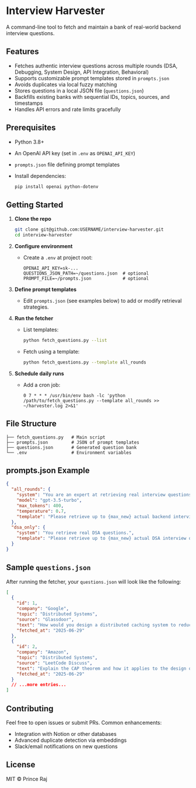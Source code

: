 # Interview Harvester

A command-line tool to fetch and maintain a bank of real-world backend interview questions.

## Features

* Fetches authentic interview questions across multiple rounds (DSA, Debugging, System Design, API Integration, Behavioral)
* Supports customizable prompt templates stored in `prompts.json`
* Avoids duplicates via local fuzzy matching
* Stores questions in a local JSON file (`questions.json`)
* Backfills existing banks with sequential IDs, topics, sources, and timestamps
* Handles API errors and rate limits gracefully

## Prerequisites

* Python 3.8+
* An OpenAI API key (set in `.env` as `OPENAI_API_KEY`)
* `prompts.json` file defining prompt templates
* Install dependencies:

  ```bash
  pip install openai python-dotenv
  ```

## Getting Started

1. **Clone the repo**

   ```bash
   git clone git@github.com:USERNAME/interview-harvester.git
   cd interview-harvester
   ```

2. **Configure environment**

   * Create a `.env` at project root:

     ```dotenv
     OPENAI_API_KEY=sk-...
     QUESTIONS_JSON_PATH=~/questions.json  # optional
     PROMPT_FILE=~/prompts.json            # optional
     ```

3. **Define prompt templates**

   * Edit `prompts.json` (see examples below) to add or modify retrieval strategies.

4. **Run the fetcher**

   * List templates:

     ```bash
     python fetch_questions.py --list
     ```
   * Fetch using a template:

     ```bash
     python fetch_questions.py --template all_rounds
     ```

5. **Schedule daily runs**

   * Add a cron job:

     ```cron
     0 7 * * * /usr/bin/env bash -lc 'python /path/to/fetch_questions.py --template all_rounds >> ~/harvester.log 2>&1'
     ```

## File Structure

```
├── fetch_questions.py   # Main script
├── prompts.json         # JSON of prompt templates
├── questions.json       # Generated question bank
└── .env                 # Environment variables
```

## prompts.json Example

```json
{
  "all_rounds": {
    "system": "You are an expert at retrieving real interview questions for back-end roles.",
    "model": "gpt-3.5-turbo",
    "max_tokens": 400,
    "temperature": 0.7,
    "template": "Please retrieve up to {max_new} actual backend interview questions covering all rounds: {topics}. Format [Company][Stage][Source] Question text."
  },
  "dsa_only": {
    "system": "You retrieve real DSA questions.",
    "template": "Please retrieve up to {max_new} actual DSA interview questions at: {companies}. Format [Company][DSA][Source] Question text."
  }
}
```

## Sample `questions.json`

After running the fetcher, your `questions.json` will look like the following:

```json
[
  {
    "id": 1,
    "company": "Google",
    "topic": "Distributed Systems",
    "source": "Glassdoor",
    "text": "How would you design a distributed caching system to reduce database load and improve response time?",
    "fetched_at": "2025-06-29"
  },
  {
    "id": 2,
    "company": "Amazon",
    "topic": "Distributed Systems",
    "source": "LeetCode Discuss",
    "text": "Explain the CAP theorem and how it applies to the design of distributed systems.",
    "fetched_at": "2025-06-29"
  }
  // ...more entries...
]
```

## Contributing

Feel free to open issues or submit PRs. Common enhancements:

* Integration with Notion or other databases
* Advanced duplicate detection via embeddings
* Slack/email notifications on new questions

## License

MIT © Prince Raj
